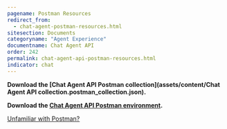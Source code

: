 ```yaml
---
pagename: Postman Resources
redirect_from:
  - chat-agent-postman-resources.html
sitesection: Documents
categoryname: "Agent Experience"
documentname: Chat Agent API
order: 242
permalink: chat-agent-api-postman-resources.html
indicator: chat
---
```


**Download the [Chat Agent API Postman collection](assets/content/Chat Agent API collection.postman_collection.json).**

**Download the [Chat Agent API Postman environment](assets/content/Alpha.postman_environment.json).**

[Unfamiliar with Postman?](https://www.getpostman.com/)